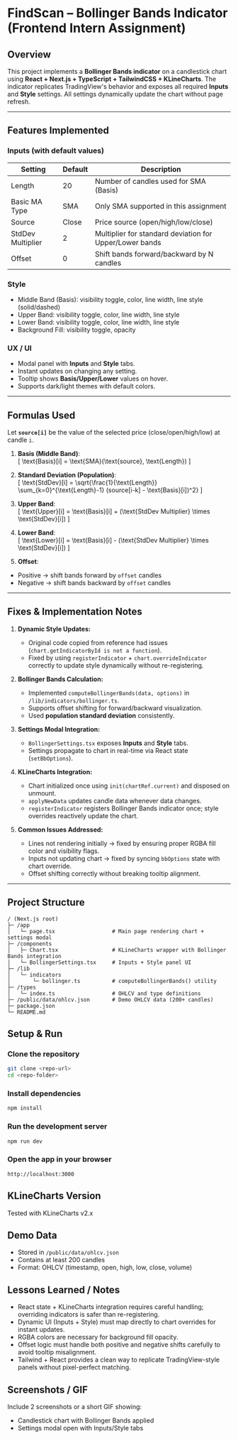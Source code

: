 # FindScan – Bollinger Bands Indicator (Frontend Intern Assignment)

## Overview
This project implements a **Bollinger Bands indicator** on a candlestick chart using **React + Next.js + TypeScript + TailwindCSS + KLineCharts**. The indicator replicates TradingView's behavior and exposes all required **Inputs** and **Style** settings. All settings dynamically update the chart without page refresh.  

---

## Features Implemented

### Inputs (with default values)
| Setting            | Default | Description |
|-------------------|---------|-------------|
| Length             | 20      | Number of candles used for SMA (Basis) |
| Basic MA Type      | SMA     | Only SMA supported in this assignment |
| Source             | Close   | Price source (open/high/low/close) |
| StdDev Multiplier  | 2       | Multiplier for standard deviation for Upper/Lower bands |
| Offset             | 0       | Shift bands forward/backward by N candles |

### Style
- Middle Band (Basis): visibility toggle, color, line width, line style (solid/dashed)
- Upper Band: visibility toggle, color, line width, line style
- Lower Band: visibility toggle, color, line width, line style
- Background Fill: visibility toggle, opacity

### UX / UI
- Modal panel with **Inputs** and **Style** tabs.
- Instant updates on changing any setting.
- Tooltip shows **Basis/Upper/Lower** values on hover.
- Supports dark/light themes with default colors.

---

## Formulas Used

Let **`source[i]`** be the value of the selected price (close/open/high/low) at candle `i`.

1. **Basis (Middle Band)**:  
\[
\text{Basis}[i] = \text{SMA}(\text{source}, \text{Length})
\]

2. **Standard Deviation (Population)**:  
\[
\text{StdDev}[i] = \sqrt{\frac{1}{\text{Length}} \sum_{k=0}^{\text{Length}-1} (source[i-k] - \text{Basis}[i])^2}
\]

3. **Upper Band**:  
\[
\text{Upper}[i] = \text{Basis}[i] + (\text{StdDev Multiplier} \times \text{StdDev}[i])
\]

4. **Lower Band**:  
\[
\text{Lower}[i] = \text{Basis}[i] - (\text{StdDev Multiplier} \times \text{StdDev}[i])
\]

5. **Offset**:  
- Positive → shift bands forward by `offset` candles  
- Negative → shift bands backward by `offset` candles  

---

## Fixes & Implementation Notes

1. **Dynamic Style Updates:**  
   - Original code copied from reference had issues (`chart.getIndicatorById is not a function`).  
   - Fixed by using `registerIndicator` + `chart.overrideIndicator` correctly to update style dynamically without re-registering.

2. **Bollinger Bands Calculation:**  
   - Implemented `computeBollingerBands(data, options)` in `/lib/indicators/bollinger.ts`.  
   - Supports offset shifting for forward/backward visualization.  
   - Used **population standard deviation** consistently.

3. **Settings Modal Integration:**  
   - `BollingerSettings.tsx` exposes **Inputs** and **Style** tabs.  
   - Settings propagate to chart in real-time via React state (`setBbOptions`).  

4. **KLineCharts Integration:**  
   - Chart initialized once using `init(chartRef.current)` and disposed on unmount.  
   - `applyNewData` updates candle data whenever data changes.  
   - `registerIndicator` registers Bollinger Bands indicator once; style overrides reactively update the chart.

5. **Common Issues Addressed:**  
   - Lines not rendering initially → fixed by ensuring proper RGBA fill color and visibility flags.  
   - Inputs not updating chart → fixed by syncing `bbOptions` state with chart override.  
   - Offset shifting correctly without breaking tooltip alignment.

---

## Project Structure

```text
/ (Next.js root)
├─ /app
│   └─ page.tsx                  # Main page rendering chart + settings modal
├─ /components
│   ├─ Chart.tsx                 # KLineCharts wrapper with Bollinger Bands integration
│   └─ BollingerSettings.tsx     # Inputs + Style panel UI
├─ /lib
│   └─ indicators
│       └─ bollinger.ts          # computeBollingerBands() utility
├─ /types
│   └─ index.ts                  # OHLCV and type definitions
├─ /public/data/ohlcv.json       # Demo OHLCV data (200+ candles)
├─ package.json
└─ README.md
```

## Setup & Run

### Clone the repository
```bash
git clone <repo-url>
cd <repo-folder>
```

### Install dependencies
```bash
npm install
```

### Run the development server
```bash
npm run dev
```

### Open the app in your browser
```
http://localhost:3000
```

## KLineCharts Version
Tested with KLineCharts v2.x

## Demo Data
- Stored in `/public/data/ohlcv.json`
- Contains at least 200 candles
- Format: OHLCV (timestamp, open, high, low, close, volume)

## Lessons Learned / Notes
- React state + KLineCharts integration requires careful handling; overriding indicators is safer than re-registering.
- Dynamic UI (Inputs + Style) must map directly to chart overrides for instant updates.
- RGBA colors are necessary for background fill opacity.
- Offset logic must handle both positive and negative shifts carefully to avoid tooltip misalignment.
- Tailwind + React provides a clean way to replicate TradingView-style panels without pixel-perfect matching.

## Screenshots / GIF
Include 2 screenshots or a short GIF showing:
- Candlestick chart with Bollinger Bands applied
- Settings modal open with Inputs/Style tabs